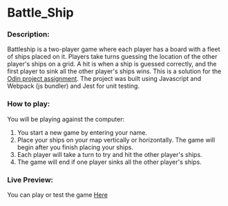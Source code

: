 # Battle_Ship

### Description:
Battleship is a two-player game where each player has a board with a fleet of ships placed on it. Players take turns guessing the location of the other player's ships on a grid. A hit is when a ship is guessed correctly, and the first player to sink all the other player's ships wins.
This is a solution for the [Odin project assignment](https://www.theodinproject.com/lessons/node-path-javascript-battleship). The project was built using Javascript and Webpack (js bundler) and Jest for unit testing.

### How to play:
You will be playing against the computer: 
1. You start a new game by entering your name. 
2. Place your ships on your map vertically or horizontally. The game will begin after you finish placing your ships.
3. Each player will take a turn to try and hit the other player's ships.
4. The game will end if one player sinks all the other player's ships.

### Live Preview:
You can play or test the game [Here](https://mhdsulaimantan.github.io/Battle_Ship/)
